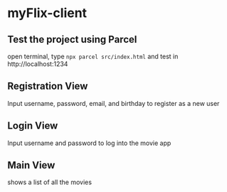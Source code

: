 # myFlix-client

## Test the project using Parcel
open terminal, type `npx parcel src/index.html` and test in http://localhost:1234

## Registration View
Input username, password, email, and birthday to register as a new user
## Login View
Input username and password to log into the movie app
## Main View
shows a list of all the movies
